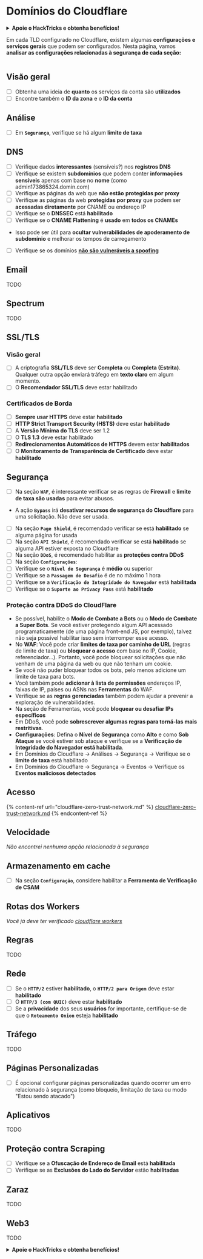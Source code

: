 # Domínios do Cloudflare

<details>

<summary><strong>Apoie o HackTricks e obtenha benefícios!</strong></summary>

* Se você quiser ver sua **empresa anunciada no HackTricks** ou se quiser acessar a **versão mais recente do PEASS ou baixar o HackTricks em PDF**, verifique os [**PLANOS DE ASSINATURA**](https://github.com/sponsors/carlospolop)!
* Obtenha o [**swag oficial do PEASS & HackTricks**](https://peass.creator-spring.com)
* Descubra [**A Família PEASS**](https://opensea.io/collection/the-peass-family), nossa coleção exclusiva de [**NFTs**](https://opensea.io/collection/the-peass-family)
* **Junte-se ao** 💬 [**grupo Discord**](https://discord.gg/hRep4RUj7f) ou ao [**grupo Telegram**](https://t.me/peass) ou **siga-me** no **Twitter** 🐦 [**@carlospolopm**](https://twitter.com/carlospolopm)**.**
* **Compartilhe suas técnicas de hacking enviando PRs para os repositórios do** [**HackTricks**](https://github.com/carlospolop/hacktricks) e [**HackTricks Cloud**](https://github.com/carlospolop/hacktricks-cloud) no GitHub.

</details>

Em cada TLD configurado no Cloudflare, existem algumas **configurações e serviços gerais** que podem ser configurados. Nesta página, vamos **analisar as configurações relacionadas à segurança de cada seção:**

<figure><img src="../../.gitbook/assets/image (2) (4).png" alt=""><figcaption></figcaption></figure>

## Visão geral

* [ ] Obtenha uma ideia de **quanto** os serviços da conta são **utilizados**
* [ ] Encontre também o **ID da zona** e o **ID da conta**

## Análise

* [ ] Em **`Segurança`**, verifique se há algum **limite de taxa**

## DNS

* [ ] Verifique dados **interessantes** (sensíveis?) nos **registros DNS**
* [ ] Verifique se existem **subdomínios** que podem conter **informações sensíveis** apenas com base no **nome** (como admin173865324.domin.com)
* [ ] Verifique as páginas da web que **não estão** **protegidas por proxy**
* [ ] Verifique as páginas da web **protegidas por proxy** que podem ser **acessadas diretamente** por CNAME ou endereço IP
* [ ] Verifique se o **DNSSEC** está **habilitado**
* [ ] Verifique se o **CNAME Flattening** é **usado** em **todos os CNAMEs**
* Isso pode ser útil para **ocultar vulnerabilidades de apoderamento de subdomínio** e melhorar os tempos de carregamento
* [ ] Verifique se os domínios [**não são vulneráveis a spoofing**](https://book.hacktricks.xyz/network-services-pentesting/pentesting-smtp#mail-spoofing)

## **Email**

TODO

## Spectrum

TODO

## SSL/TLS

### **Visão geral**

* [ ] A criptografia **SSL/TLS** deve ser **Completa** ou **Completa (Estrita)**. Qualquer outra opção enviará tráfego em **texto claro** em algum momento.
* [ ] O **Recomendador SSL/TLS** deve estar habilitado

### Certificados de Borda

* [ ] **Sempre usar HTTPS** deve estar **habilitado**
* [ ] **HTTP Strict Transport Security (HSTS)** deve estar **habilitado**
* [ ] A **Versão Mínima do TLS** deve ser 1.2
* [ ] O **TLS 1.3** deve estar habilitado
* [ ] **Redirecionamentos Automáticos de HTTPS** devem estar **habilitados**
* [ ] O **Monitoramento de Transparência de Certificado** deve estar **habilitado**

## **Segurança**

* [ ] Na seção **`WAF`**, é interessante verificar se as regras de **Firewall** e **limite de taxa são usadas** para evitar abusos.
* A ação **`Bypass`** irá **desativar recursos de segurança do Cloudflare** para uma solicitação. Não deve ser usada.
* [ ] Na seção **`Page Shield`**, é recomendado verificar se está **habilitado** se alguma página for usada
* [ ] Na seção **`API Shield`**, é recomendado verificar se está **habilitado** se alguma API estiver exposta no Cloudflare
* [ ] Na seção **`DDoS`**, é recomendado habilitar as **proteções contra DDoS**
* [ ] Na seção **`Configurações`**:
* [ ] Verifique se o **`Nível de Segurança`** é **médio** ou superior
* [ ] Verifique se a **`Passagem de Desafio`** é de no máximo 1 hora
* [ ] Verifique se a **`Verificação de Integridade do Navegador`** está **habilitada**
* [ ] Verifique se o **`Suporte ao Privacy Pass`** está **habilitado**

### **Proteção contra DDoS do CloudFlare**

* Se possível, habilite o **Modo de Combate a Bots** ou o **Modo de Combate a Super Bots**. Se você estiver protegendo algum API acessado programaticamente (de uma página front-end JS, por exemplo), talvez não seja possível habilitar isso sem interromper esse acesso.
* No **WAF**: Você pode criar **limites de taxa por caminho de URL** (regras de limite de taxa) ou **bloquear o acesso** com base no IP, Cookie, referenciador...). Portanto, você pode bloquear solicitações que não venham de uma página da web ou que não tenham um cookie.
* Se você não puder bloquear todos os bots, pelo menos adicione um limite de taxa para bots.
* Você também pode **adicionar à lista de permissões** endereços IP, faixas de IP, países ou ASNs nas **Ferramentas** do WAF.
* Verifique se as **regras gerenciadas** também podem ajudar a prevenir a exploração de vulnerabilidades.
* Na seção de Ferramentas, você pode **bloquear ou desafiar IPs específicos**
* Em DDoS, você pode **sobrescrever algumas regras para torná-las mais restritivas**.
* **Configurações**: Defina o **Nível de Segurança** como **Alto** e como **Sob Ataque** se você estiver sob ataque e verifique se a **Verificação de Integridade do Navegador está habilitada**.
* Em Domínios do Cloudflare -> Análises -> Segurança -> Verifique se o **limite de taxa** está habilitado
* Em Domínios do Cloudflare -> Segurança -> Eventos -> Verifique os **Eventos maliciosos detectados**

## Acesso

{% content-ref url="cloudflare-zero-trust-network.md" %}
[cloudflare-zero-trust-network.md](cloudflare-zero-trust-network.md)
{% endcontent-ref %}

## Velocidade

_Não encontrei nenhuma opção relacionada à segurança_

## Armazenamento em cache

* [ ] Na seção **`Configuração`**, considere habilitar a **Ferramenta de Verificação de CSAM**

## **Rotas dos Workers**

_Você já deve ter verificado_ [_cloudflare workers_](./#workers)

## Regras

TODO
## Rede

* [ ] Se o **`HTTP/2`** estiver **habilitado**, o **`HTTP/2 para Origem`** deve estar **habilitado**
* [ ] O **`HTTP/3 (com QUIC)`** deve estar **habilitado**
* [ ] Se a **privacidade** dos seus **usuários** for importante, certifique-se de que o **`Roteamento Onion`** esteja **habilitado**

## **Tráfego**

TODO

## Páginas Personalizadas

* [ ] É opcional configurar páginas personalizadas quando ocorrer um erro relacionado à segurança (como bloqueio, limitação de taxa ou modo "Estou sendo atacado")

## Aplicativos

TODO

## Proteção contra Scraping

* [ ] Verifique se a **Ofuscação de Endereço de Email** está **habilitada**
* [ ] Verifique se as **Exclusões do Lado do Servidor** estão **habilitadas**

## **Zaraz**

TODO

## **Web3**

TODO

<details>

<summary><strong>Apoie o HackTricks e obtenha benefícios!</strong></summary>

* Se você deseja ver sua **empresa anunciada no HackTricks** ou se deseja acessar a **versão mais recente do PEASS ou baixar o HackTricks em PDF**, verifique os [**PLANOS DE ASSINATURA**](https://github.com/sponsors/carlospolop)!
* Adquira o [**swag oficial do PEASS & HackTricks**](https://peass.creator-spring.com)
* Descubra [**A Família PEASS**](https://opensea.io/collection/the-peass-family), nossa coleção exclusiva de [**NFTs**](https://opensea.io/collection/the-peass-family)
* **Junte-se ao** 💬 [**grupo Discord**](https://discord.gg/hRep4RUj7f) ou ao [**grupo Telegram**](https://t.me/peass) ou **siga-me** no **Twitter** 🐦 [**@carlospolopm**](https://twitter.com/carlospolopm)**.**
* **Compartilhe suas técnicas de hacking enviando PRs para os repositórios do** [**HackTricks**](https://github.com/carlospolop/hacktricks) e [**HackTricks Cloud**](https://github.com/carlospolop/hacktricks-cloud) no GitHub.

</details>
